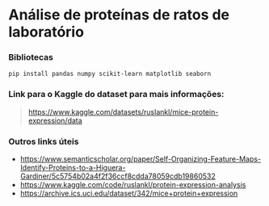 # Análise de proteínas de ratos de laboratório

### Bibliotecas
`pip install pandas numpy scikit-learn matplotlib seaborn`

### Link para o Kaggle do dataset para mais informações:
> https://www.kaggle.com/datasets/ruslankl/mice-protein-expression/data

### Outros links úteis
- https://www.semanticscholar.org/paper/Self-Organizing-Feature-Maps-Identify-Proteins-to-a-Higuera-Gardiner/5c5754b02a4f2f36ccf8cdda78059cdb19860532
- https://www.kaggle.com/code/ruslankl/protein-expression-analysis
- https://archive.ics.uci.edu/dataset/342/mice+protein+expression